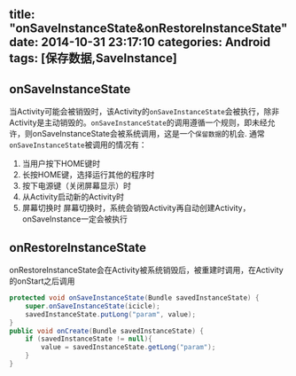 title: "onSaveInstanceState&onRestoreInstanceState"
date: 2014-10-31 23:17:10
categories: Android
tags: [保存数据,SaveInstance]
---
<!--more-->
## onSaveInstanceState
当Activity可能会被销毁时，该Activity的`onSaveInstanceState`会被执行，除非Activity是主动销毁的。`onSaveInstanceState`的调用遵循一个规则，即未经允许，则onSaveInstanceState会被系统调用，这是一个`保留数据`的机会.
通常`onSaveInstanceState`被调用的情况有：
1. 当用户按下HOME键时
2. 长按HOME键，选择运行其他的程序时
3. 按下电源键（关闭屏幕显示）时
4. 从Activity启动新的Activity时
5. 屏幕切换时
	屏幕切换时，系统会销毁Activity再自动创建Activity，onSaveInstance一定会被执行

## onRestoreInstanceState
onRestoreInstanceState会在Activity被系统销毁后，被重建时调用，在Activity的onStart之后调用
```java
protected void onSaveInstanceState(Bundle savedInstanceState) {
    super.onSaveInstanceState(icicle);
    savedInstanceState.putLong("param", value);
}
public void onCreate(Bundle savedInstanceState) {
    if (savedInstanceState != null){
        value = savedInstanceState.getLong("param");
    }
}
```
